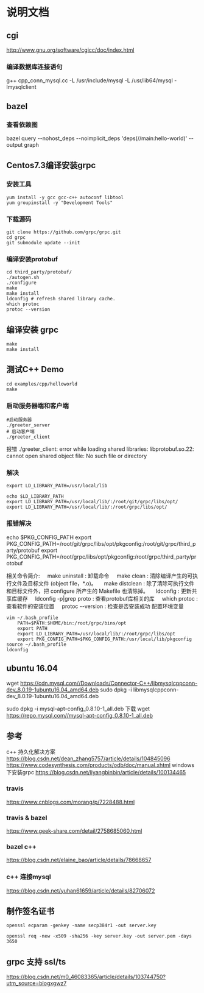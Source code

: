 # 说明文档

## cgi
http://www.gnu.org/software/cgicc/doc/index.html

### 编译数据库连接语句
 g++    cpp_conn_mysql.cc -L /usr/include/mysql   -L /usr/lib64/mysql -lmysqlclient

##  bazel

### 查看依赖图
bazel query --nohost_deps --noimplicit_deps 'deps(//main:hello-world)' --output graph

## Centos7.3编译安装grpc

###  安装工具
```shell
yum install -y gcc gcc-c++ autoconf libtool
yum groupinstall -y "Development Tools"

```
### 下载源码
```shell
git clone https://github.com/grpc/grpc.git
cd grpc
git submodule update --init
```

### 编译安装protobuf
```shell
cd third_party/protobuf/
./autogen.sh
./configure
make
make install
ldconfig # refresh shared library cache.
which protoc
protoc --version
```
## 编译安装 grpc
```shell
make  
make install
```


## 测试C++ Demo
```shell
cd examples/cpp/helloworld
make
```

### 启动服务器端和客户端
```shell
#启动服务器
./greeter_server 
# 启动客户端
./greeter_client

```
报错  ./greeter_client: error while loading shared libraries: libprotobuf.so.22: cannot open shared object file: No such file or directory
### 解决
```shell
export LD_LIBRARY_PATH=/usr/local/lib

echo $LD_LIBRARY_PATH
export LD_LIBRARY_PATH=/usr/local/lib/:/root/git/grpc/libs/opt/
export LD_LIBRARY_PATH=/usr/local/lib/:/root/grpc/libs/opt/
```

### 报错解决
echo $PKG_CONFIG_PATH
export PKG_CONFIG_PATH=/root/git/grpc/libs/opt/pkgconfig:/root/git/grpc/third_party/protobuf
export PKG_CONFIG_PATH=/root/grpc/libs/opt/pkgconfig:/root/grpc/third_party/protobuf


相关命令简介:
    make uninstall : 卸载命令
    make clean : 清除编译产生的可执行文件及目标文件 (object file，*.o)。
    make distclean : 除了清除可执行文件和目标文件外，把 configure 所产生的 Makefile 也清除掉。
    ldconfig : 更新共享库缓存
    ldconfig -p|grep proto : 查看protobuf库相关的库
    which protoc : 查看软件的安装位置
    protoc --version : 检查是否安装成功
配置环境变量
```shell
vim ~/.bash_profile
    PATH=$PATH:$HOME/bin:/root/grpc/bins/opt
    export PATH
    export LD_LIBRARY_PATH=/usr/local/lib/:/root/grpc/libs/opt
    export PKG_CONFIG_PATH=$PKG_CONFIG_PATH:/usr/local/lib/pkgconfig
source ~/.bash_profile
ldconfig
```


## ubuntu 16.04 
 wget  https://cdn.mysql.com//Downloads/Connector-C++/libmysqlcppconn-dev_8.0.19-1ubuntu16.04_amd64.deb
 sudo dpkg -i libmysqlcppconn-dev_8.0.19-1ubuntu16.04_amd64.deb
 
 sudo dpkg -i mysql-apt-config_0.8.10-1_all.deb
下载
  wget https://repo.mysql.com//mysql-apt-config_0.8.10-1_all.deb 
<!-- dpkg -i -->
<!-- rpm -ivh your-package -->



## 参考
c++ 持久化解决方案
https://blog.csdn.net/dean_zhang5757/article/details/104845096
https://www.codesynthesis.com/products/odb/doc/manual.xhtml
windows下安装grpc
https://blog.csdn.net/liyangbinbin/article/details/100134465
### travis 
https://www.cnblogs.com/morang/p/7228488.html
### travis & bazel
https://www.geek-share.com/detail/2758685060.html
### bazel c++
https://blog.csdn.net/elaine_bao/article/details/78668657
### c++ 连接mysql
https://blog.csdn.net/yuhan61659/article/details/82706072


## 制作签名证书
```shell
openssl ecparam -genkey -name secp384r1 -out server.key

openssl req -new -x509 -sha256 -key server.key -out server.pem -days 3650
```

## grpc 支持 ssl/ts
https://blog.csdn.net/m0_46083365/article/details/103744750?utm_source=blogxgwz7